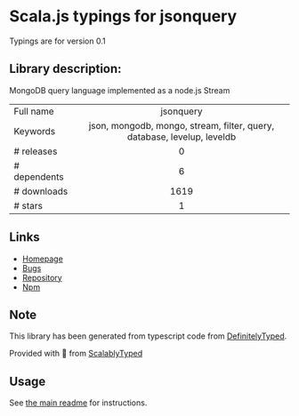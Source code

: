 
# Scala.js typings for jsonquery

Typings are for version 0.1

## Library description:
MongoDB query language implemented as a node.js Stream

|                    |                 |
| ------------------ | :-------------: |
| Full name          | jsonquery |
| Keywords           | json, mongodb, mongo, stream, filter, query, database, levelup, leveldb |
| # releases         | 0 |
| # dependents       | 6 |
| # downloads        | 1619 |
| # stars            | 1 |

## Links
- [Homepage](https://github.com/eugeneware/jsonquery#readme)
- [Bugs](https://github.com/eugeneware/jsonquery/issues)
- [Repository](https://github.com/eugeneware/jsonquery)
- [Npm](https://www.npmjs.com/package/jsonquery)
    


## Note
This library has been generated from typescript code from [DefinitelyTyped](https://definitelytyped.org).

Provided with :purple_heart: from [ScalablyTyped](https://github.com/oyvindberg/ScalablyTyped)

## Usage
See [the main readme](../../readme.md) for instructions.


